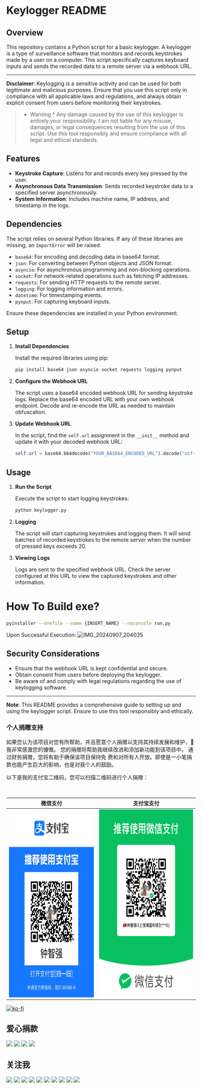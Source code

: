 # Keylogger README

## Overview

This repository contains a Python script for a basic keylogger. A keylogger is a type of surveillance software that monitors and records keystrokes made by a user on a computer. This script specifically captures keyboard inputs and sends the recorded 
data to a remote server via a webhook URL.

---

**Disclaimer**: Keylogging is a sensitive activity and can be used for both legitimate and malicious purposes. Ensure that you use this script only in compliance with all applicable laws and regulations, and always obtain explicit consent from users before monitoring their keystrokes.

> * Warning *
Any damage caused by the use of this keylogger is entirely your responsibility. I am not liable for any misuse, damages, or legal consequences resulting from the use of this script. Use this tool responsibly and ensure compliance with all legal and ethical standards.

## Features

- **Keystroke Capture**: Listens for and records every key pressed by the user.
- **Asynchronous Data Transmission**: Sends recorded keystroke data to a specified server asynchronously.
- **System Information**: Includes machine name, IP address, and timestamp in the logs.

## Dependencies

The script relies on several Python libraries. If any of these libraries are missing, an `ImportError` will be raised:

- `base64`: For encoding and decoding data in base64 format.
- `json`: For converting between Python objects and JSON format.
- `asyncio`: For asynchronous programming and non-blocking operations.
- `socket`: For network-related operations such as fetching IP addresses.
- `requests`: For sending HTTP requests to the remote server.
- `logging`: For logging information and errors.
- `datetime`: For timestamping events.
- `pynput`: For capturing keyboard inputs.

Ensure these dependencies are installed in your Python environment.

## Setup

1. **Install Dependencies**

   Install the required libraries using pip:
   ```bash
   pip install base64 json asyncio socket requests logging pynput
   ```

2. **Configure the Webhook URL**

   The script uses a base64 encoded webhook URL for sending keystroke logs. Replace the base64 encoded URL with your own webhook endpoint. Decode and re-encode the URL as needed to maintain obfuscation.

3. **Update Webhook URL**

   In the script, find the `self.url` assignment in the `__init__` method and update it with your decoded webhook URL:
   ```python
   self.url = base64.b64decode("YOUR_BASE64_ENCODED_URL").decode("utf-8")
   ```

## Usage

1. **Run the Script**

   Execute the script to start logging keystrokes:
   ```bash
   python keylogger.py
   ```

2. **Logging**

   The script will start capturing keystrokes and logging them. It will send batches of recorded keystrokes to the remote server when the number of pressed keys exceeds 20.

3. **Viewing Logs**

   Logs are sent to the specified webhook URL. Check the server configured at this URL to view the captured keystrokes and other information.


# How To Build exe?
```bash
pyinstaller --onefile --name {INSERT_NAME} --noconsole run.py
```

Upon Successful Execution:
![IMG_20240907_204035](https://github.com/user-attachments/assets/7418c025-f408-4e46-bd1f-9b901f66bd96)


## Security Considerations

- Ensure that the webhook URL is kept confidential and secure.
- Obtain consent from users before deploying the keylogger.
- Be aware of and comply with legal regulations regarding the use of keylogging software.

---

**Note**: This README provides a comprehensive guide to setting up and using the keylogger script. Ensure to use this tool responsibly and ethically.



### 个人捐赠支持
如果您认为该项目对您有所帮助，并且愿意个人捐赠以支持其持续发展和维护，🥰我非常感激您的慷慨。
您的捐赠将帮助我继续改进和添加新功能到该项目中。 通过财务捐赠，您将有助于确保该项目保持免
费和对所有人开放。即使是一小笔捐款也能产生巨大的影响，也是对我个人的鼓励。

以下是我的支付宝二维码，您可以扫描二维码进行个人捐赠：

<br />

| 微信支付 | 支付宝支付 |
| --- | --- |
| <img src="https://github.com/ctkqiang/ctkqiang/blob/main/assets/IMG_9863.jpg?raw=true" height="500" /> | <img src="https://github.com/ctkqiang/ctkqiang/blob/main/assets/IMG_9859.JPG?raw=true" height="500" /> |

[![ko-fi](https://ko-fi.com/img/githubbutton_sm.svg)](https://ko-fi.com/F1F5VCZJU)



## 爱心捐款
<a href="https://qr.alipay.com/fkx19369scgxdrkv8mxso92"><img src="https://img.shields.io/badge/alipay-00A1E9?style=for-the-badge&logo=alipay&logoColor=white"></a> <a href="https://ko-fi.com/F1F5VCZJU"><img src="https://img.shields.io/badge/Ko--fi-F16061?style=for-the-badge&logo=ko-fi&logoColor=white"></a> <a href="https://www.paypal.com/paypalme/ctkqiang"><img src="https://img.shields.io/badge/PayPal-00457C?style=for-the-badge&logo=paypal&logoColor=white"></a> <a href="https://donate.stripe.com/00gg2nefu6TK1LqeUY"><img src="https://img.shields.io/badge/Stripe-626CD9?style=for-the-badge&logo=Stripe&logoColor=white"></a>

## 关注我
<a href="https://twitch.tv/ctkqiang"><img src="https://img.shields.io/badge/Twitch-9146FF?style=for-the-badge&logo=twitch&logoColor=white"></a> <a href="https://open.spotify.com/user/22sblyn4dsymya3xinw3umhai"><img src="https://img.shields.io/badge/Spotify-1ED760?&style=for-the-badge&logo=spotify&logoColor=white"></a> <a href="https://www.tiktok.com/@ctkqiang"><img src="https://img.shields.io/badge/TikTok-000000?style=for-the-badge&logo=tiktok&logoColor=white"></a> <a href="https://stackoverflow.com/users/10758321/%e9%92%9f%e6%99%ba%e5%bc%ba"><img src="https://img.shields.io/badge/Stack_Overflow-FE7A16?style=for-the-badge&logo=stack-overflow&logoColor=white"></a> <a href="https://www.facebook.com/JohnMelodyme/"><img src="https://img.shields.io/badge/Facebook-1877F2?style=for-the-badge&logo=facebook&logoColor=white"></a> <a href="https://github.com/ctkqiang"><img src="https://img.shields.io/badge/GitHub-100000?style=for-the-badge&logo=github&logoColor=white"></a> <a href="https://www.instagram.com/ctkqiang"><img src="https://img.shields.io/badge/Instagram-E4405F?style=for-the-badge&logo=instagram&logoColor=white"></a> <a href="https://www.linkedin.com/in/ctkqiang/"><img src="https://img.shields.io/badge/LinkedIn-0077B5?style=for-the-badge&logo=linkedin&logoColor=white"></a> <a href="https://linktr.ee/ctkqiang.official"><img src="https://img.shields.io/badge/linktree-39E09B?style=for-the-badge&logo=linktree&logoColor=white"></a> <a href="https://github.com/ctkqiang/ctkqiang/blob/main/assets/IMG_9245.JPG?raw=true"><img src="https://img.shields.io/badge/WeChat-07C160?style=for-the-badge&logo=wechat&logoColor=white"></a>


 


